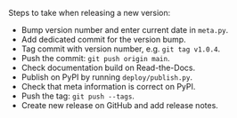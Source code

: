 ﻿Steps to take when releasing a new version:
* Bump version number and enter current date in `meta.py`.
* Add dedicated commit for the version bump.
* Tag commit with version number, e.g. `git tag v1.0.4`.
* Push the commit: `git push origin main`.
* Check documentation build on Read-the-Docs.
* Publish on PyPI by running `deploy/publish.py`.
* Check that meta information is correct on PyPI.
* Push the tag: `git push --tags`.
* Create new release on GitHub and add release notes.

